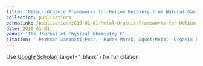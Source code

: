 ```yaml
---
title: "Metal--Organic Frameworks for Helium Recovery from Natural Gas via $N_2/He$ Separation: A Computational Screening"
collection: publications
permalink: /publication/2019-01-01-Metal-Organic-Frameworks-for-Helium-Recovery-from-Natural-Gas-via-N_2He-Separation-A-Computational-Screening
date: 2019-01-01
venue: 'The Journal of Physical Chemistry C'
citation: ' Pezhman Zarabadi-Poor,  Radek Marek, &quot;Metal--Organic Frameworks for Helium Recovery from Natural Gas via $N_2/He$ Separation: A Computational Screening.&quot; The Journal of Physical Chemistry C, 2019.'
---
```

Use [Google Scholar](https://scholar.google.com/scholar?q=Metal++Organic+Frameworks+for+Helium+Recovery+from+Natural+Gas+via+$N_2/He$+Separation:+A+Computational+Screening){:target="_blank"} for full citation